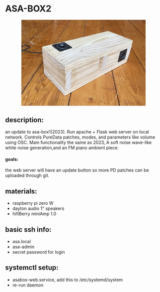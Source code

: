 # ASA-BOX2

<div align="center">
  <img src="assets/images/asabox-pic.jpg" width="400"/>
</div>

## description:

an update to asa-box1(2023). Run apache + Flask web server on local network. Controls PureData patches, modes, and parameters like volume using OSC. Main functionality the same as 2023, A soft noise wave-like white noise generation,and an FM piano ambient piece.

#### goals:

the web server will have an update button so more PD patches can be uploaded through git.

## materials:

- raspberry pi zero W
- dayton audio 1" speakers
- hifiBerry miniAmp 1.0

## basic ssh info:

- asa.local
- asa-admin
- secret password for login

## systemctl setup:

- asabox-web.service, add this to /etc/systemd/system
- re-run daemon

